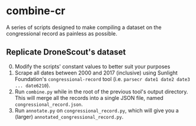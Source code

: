 # combine-cr
A series of scripts designed to make compiling a dataset on the congressional record as painless as possible.

## Replicate DroneScout's dataset
0. Modify the scripts' constant values to better suit your purposes
1. Scrape all dates between 2000 and 2017 (inclusive) using Sunlight Foundation's `congressional-record` tool (i.e. `parsecr date1 date2 date3 ... date6210`).
2. Run `combine.py` while in the root of the previous tool's output directory. This will merge all the records into a single JSON file, named `congressional_record.json`.
3. Run `annotate.py` on `congressional_record.py`, which will give you a (larger) `annotated_congressional_record.py`.
